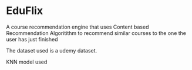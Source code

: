 # EduFlix
A course recommendation engine that uses Content based Recommendation Algoritithm to recommend similar courses to the one the user has just finished

The dataset used is a udemy dataset.

KNN model used
